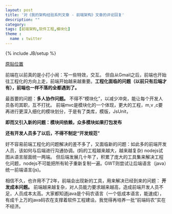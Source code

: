 ```yaml
---
layout: post
title: '对《我的架构经验系列文章 - 前端架构》文章的评论回复'
description: ""
category: 
tags: [前端架构,软件工程,模块化]
theme :
  name : twitter
---
```

{% include JB/setup %}


[原贴位置](http://www.cnblogs.com/lovecindywang/archive/2012/12/23/2829828.html)

前端在以前真的是小打小闹：写一些特效，交互。
但自从Gmail之后，前端也开始往工程化的方向上走，前端开始越来越重要。**工程化面临的问题（以前只有后端才有），前端也一样不落的全都遇到了。**

最首要的问题：**多人协作问题。**
不得不“模块化”，以减少冲突，能让每个开发人员各司其职，互不打扰。
前端mvc是模块化的一个体现，更大的工程，m,v ,c要再进行更深入细化的模块划分，于是有了类库，模版，JsUnit，

**即而又引入新的问题：模块间依赖，众多模块如果打包发布**

**还有开发人员多了以后，不得不制定“开发规范”**

好不容易前端工程化的问题解决的差不多了，又面临新的问题：如此多的前端开发人员，该如何与后端进行沟通协调。(妈的工程越来越大，越来越复杂) 
nodejs试图从语言层面统一两端。 但后端发展几十年了，积累了庞大的工具集来解决工程化问题，nodejs不可能把所有轮子重新复制一遍。GWT则尝试让后端语言（java）统一前端语言(js)。
 
相信不久，也许用不了2年，前端会出现新的工具，用来解决已经到来的问题： **开发成本问题。**
前端越来越复杂，对人员能力要求越来越高，造成前端开发人员不足，人员成本太高。大家都知道java是个码农语言（一个低成本语言，能速成），有成千上万的java码农在支撑着软件工程建设。我觉得再培养一批“前端码农”实在不经济。
